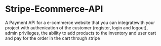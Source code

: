 # Stripe-Ecommerce-API
A Payment API for a e-commerce website that you can integratewith your project with authenication of the customer (register, login and logout), admin privileges, the ability to add products to the inventory and user cart and pay for the order in the cart through stripe
